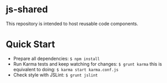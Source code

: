 # js-shared
This repository is intended to host reusable code components.

# Quick Start

* Prepare all dependencies: 
`$ npm install`
* Run Karma tests and keep watching for changes:
`$ grunt karma` 
this is equivalent to doing:
`$ karma start karma.conf.js`
* Check style with JSLint:
`$ grunt jslint`

